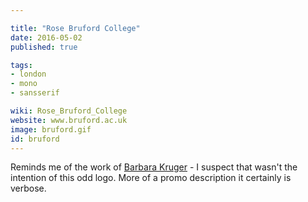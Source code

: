 ```yaml
---

title: "Rose Bruford College"
date: 2016-05-02
published: true

tags:
- london
- mono
- sansserif

wiki: Rose_Bruford_College
website: www.bruford.ac.uk
image: bruford.gif
id: bruford
---
```


Reminds me of the work of [Barbara Kruger](http://www.moma.org/collection/artists/3266) - I suspect that wasn't the intention of this odd logo. More of a promo description it certainly is verbose.
